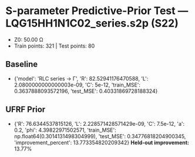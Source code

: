 # S-parameter Predictive-Prior Test — LQG15HH1N1C02_series.s2p (S22)
- Z0: 50.00 Ω
- Train points: 321  |  Test points: 80

## Baseline
- {'model': 'RLC series -> Γ', 'R': 82.52941176470588, 'L': 2.0800000000000003e-09, 'C': 5e-12, 'train_MSE': 0.3637888093572196, 'test_MSE': 0.40331869728188324}

## UFRF Prior
- {'R': 76.6344537815126, 'L': 2.228571428571429e-09, 'C': 7.5e-12, 'a': 0.2, 'phi': 4.39822971502571, 'train_MSE': np.float64(0.3014131498304999), 'test_MSE': 0.34776818204900345, 'improvement_percent': 13.773354820209342}
**Held-out improvement:** 13.77%